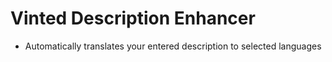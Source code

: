 # Vinted Description Enhancer

- Automatically translates your entered description to selected languages
